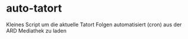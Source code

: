 auto-tatort
===========

Kleines Script um die aktuelle Tatort Folgen automatisiert (cron) aus der ARD Mediathek zu laden
